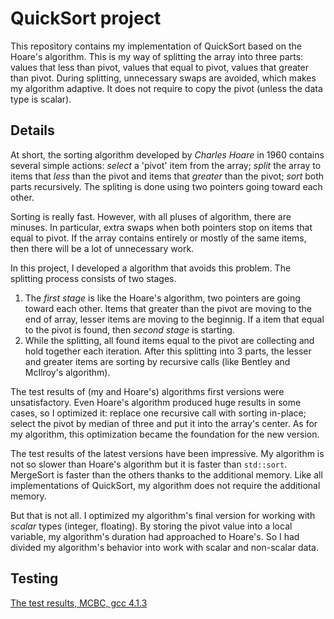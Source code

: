 # QuickSort project
This repository contains my implementation of QuickSort based on the Hoare's algorithm. This is my way of splitting the array into three parts: values that less than pivot, values that equal to pivot, values that greater than pivot. During splitting, unnecessary swaps are avoided, which makes my algorithm adaptive. It does not require to copy the pivot (unless the data type is scalar).

## Details
At short, the sorting algorithm developed by *Charles Hoare* in 1960 contains several simple actions: *select* a 'pivot' item from the array; *split* the array to items that *less* than the pivot and items that *greater* than the pivot; *sort* both parts recursively. The spliting is done using two pointers going toward each other.

Sorting is really fast. However, with all pluses of algorithm, there are minuses. In particular, extra swaps when both pointers stop on items that equal to pivot. If the array contains entirely or mostly of the same items, then there will be a lot of unnecessary work.

In this project, I developed a algorithm that avoids this problem. The splitting process consists of two stages.
1. The *first stage* is like the Hoare's algorithm, two pointers are going toward each other. Items that greater than the pivot are moving to the end of array, lesser items are moving to the beginnig. If a item that equal to the pivot is found, then *second stage* is starting.
2. While the splitting, all found items equal to the pivot are collecting and hold together each iteration. After this splitting into 3 parts, the lesser and greater items are sorting by recursive calls (like Bentley and McIlroy's algorithm).

The test results of (my and Hoare's) algorithms first versions were unsatisfactory. Even Hoare's algorithm produced huge results in some cases, so I optimized it: replace one recursive call with sorting in-place; select the pivot by median of three and put it into the array's center. As for my algorithm, this optimization became the foundation for the new version.

The test results of the latest versions have been impressive. My algorithm is not so slower than Hoare's algorithm but it is faster than `std::sort`. MergeSort is faster than the others thanks to the additional memory. Like all implementations of QuickSort, my algorithm does not require the additional memory.

But that is not all. I optimized my algorithm's final version for working with *scalar* types (integer, floating). By storing the pivot value into a local variable, my algorithm's duration had approached to Hoare's. So I had divided my algorithm's behavior into work with scalar and non-scalar data.

## Testing

[The test results, MCBC, gcc 4.1.3](test_results_mcbc.md)
